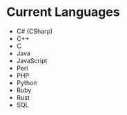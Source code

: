 # Current Languages

- C# (CSharp)
- C++
- C
- Java
- JavaScript
- Perl
- PHP
- Python
- Ruby
- Rust
- SQL
